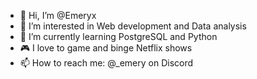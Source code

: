 - 👋 Hi, I’m @Emeryx
- 👀 I’m interested in Web development and Data analysis
- 🌱 I’m currently learning PostgreSQL and Python
- 🎮 I love to game and binge Netflix shows
- 📫 How to reach me: @_emery on Discord

<!---
Emeryx/Emeryx is a ✨ special ✨ repository because its `README.md` (this file) appears on your GitHub profile.
You can click the Preview link to take a look at your changes.
--->
